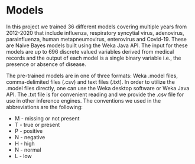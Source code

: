 # Models

In this project we trained 36 different models covering multiple years from 2012-2020 that
include influenza, respiratory syncytial virus, adenovirus, parainfluenza, human metapneumovirus, enterovirus and
Covid-19. These are Naive Bayes models built using the Weka Java API. The input for these models are up to 696 discrete
valued variables derived from medical records and the output
of each model is a single binary variable i.e., the presence or absence of disease.

The pre-trained models are in one of
three formats: Weka .model files, comma-delimited files (.csv) and text files (.txt). In order to utilize the .model
files directly,
one can use the Weka desktop software or Weka Java API. The .txt file is for convenient reading and we provide the .csv
file for use in other inference engines. The conventions we used in the
abbreviations are the following:

* M - missing or not present
* T - true or present
* P - positive
* N - negative
* H - high
* N - normal
* L - low